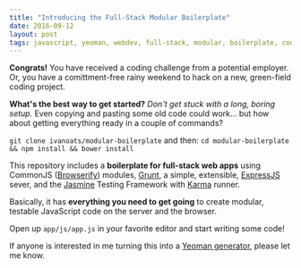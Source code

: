 ```yaml
---
title: "Introducing the Full-Stack Modular Boilerplate"
date: 2016-09-12
layout: post
tags: javascript, yeoman, webdev, full-stack, modular, boilerplate, code
---
```

**Congrats!** You have received a coding challenge from a potential employer. Or, you have a comittment-free rainy weekend to hack on a new, green-field coding project.

**What's the best way to get started?** *Don't get stuck with a long, boring setup.* Even copying and pasting some old code could work... but how about getting everything ready in a couple of commands?

`git clone ivanoats/modular-boilerplate`
and then:
`cd modular-boilerplate && npm install && bower install`

This repository includes a **boilerplate for full-stack web apps** using CommonJS ([Browserify](http://browserify.org)) modules, [Grunt](http://gruntjs.com), a simple, extensible, [ExpressJS](http://expressjs.com) sever, and the [Jasmine](http://jasmine.github.io) Testing Framework with [Karma](http://karma-runner.github.io/) runner. 

Basically, it has **everything you need to get going** to create modular, testable JavaScript code on the server and the browser.

Open up `app/js/app.js` in your favorite editor and start writing some code!

If anyone is interested in me turning this into a [Yeoman generator](http://yeoman.io/authoring/), please let me know.